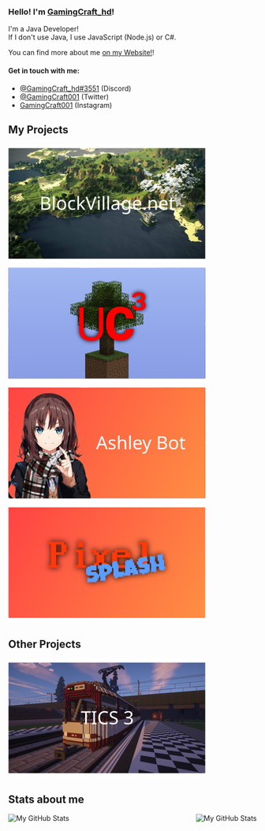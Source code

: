 ### Hello! I'm [GamingCraft_hd](https://www.gamingcraft.de/)!
I'm a Java Developer!<br>
If I don't use Java, I use JavaScript (Node.js) or C#.<br>

You can find more about me [on my Website!](https://www.gamingcraft.de/)!

#### Get in touch with me:
- [@GamingCraft_hd#3551](https://www.discord.com/) (Discord)
- [@GamingCraft001](https://www.twitter.com/gamingcraft001) (Twitter)
- [GamingCraft001](https://www.instagram.com/gamingcraft001) (Instagram)

## My Projects
![BlockVillage.net](./svg/BlockVillage.svg) ![Utility-Client³](./svg/UtilityClient.svg) ![Ashley-Bot](./svg/AshleyBot.svg) ![PixelSplash](./svg/PixelSplash.svg)
<!-- MP-Test Design is missing, but it isn't a "real" game so I'll be leaving the game out for now. -->

## Other Projects
![TICS 3 by Trainsa](./svg/TICS3.svg)

## Stats about me
<img align="left" alt="My GitHub Stats" src="https://github-readme-stats.vercel.app/api/top-langs/?username=gamingcrafthd&show_icons=true&hide_border=true&title_color=fff&text_color=fff&icon_color=fff&bg_color=30,ff4343,ff8f43" />
    <img align="right" alt="My GitHub Stats" src="https://github-readme-stats.vercel.app/api?username=gamingcrafthd&show_icons=true&hide_border=true&title_color=fff&text_color=fff&icon_color=fff&bg_color=30,ff4343,ff8f43" />
